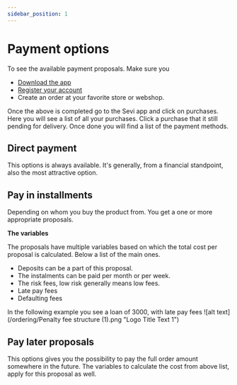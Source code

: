```yaml
---
sidebar_position: 1
---
```


# Payment options
To see the available payment proposals. Make sure you
- [Download the app](https://sevi.io/app)
- [Register your account](/docs/mobile/register) 
- Create an order at your favorite store or webshop. 

Once the above is completed go to the Sevi app and click on purchases. Here you will see a list of all your purchases. Click a purchase that it still pending for delivery. Once done you will find a list of the payment methods.


## Direct payment
This options is always available. It's generally, from a financial standpoint, also the most attractive option. 

## Pay in installments
Depending on whom you buy the product from. You get a one or more appropriate proposals. 

**The variables**

The proposals have multiple variables based on which the total cost per proposal is calculated. Below a list of the main ones.

- Deposits can be a part of this proposal.
- The instalments can be paid per month or per week.
- The risk fees, low risk generally means low fees.
- Late pay fees
- Defaulting fees

In the following example you see a loan of 3000, with late pay fees 
![alt text](/ordering/Penalty fee structure (1).png "Logo Title Text 1")



## Pay later proposals
This options gives you the possibility to pay the full order amount somewhere in the future. The variables to calculate the cost from above list, apply for this proposal as well.


